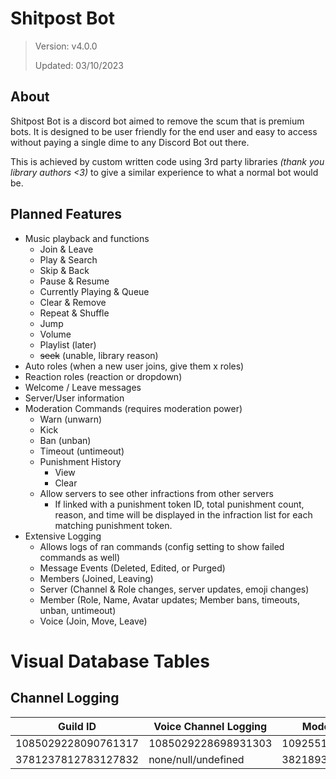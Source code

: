 # Shitpost Bot
> Version: v4.0.0
>
> Updated: 03/10/2023

## About
Shitpost Bot is a discord bot aimed to remove the scum that is premium bots. It is designed to be user friendly for the end user and easy to access without paying a single dime to any Discord Bot out there.

This is achieved by custom written code using 3rd party libraries *(thank you library authors <3)* to give a similar experience to what a normal bot would be.

## Planned Features
- Music playback and functions
  - Join & Leave
  - Play & Search
  - Skip & Back
  - Pause & Resume
  - Currently Playing & Queue
  - Clear & Remove
  - Repeat & Shuffle
  - Jump
  - Volume
  - Playlist (later)
  - ~~seek~~ (unable, library reason)
- Auto roles (when a new user joins, give them x roles)
- Reaction roles (reaction or dropdown)
- Welcome / Leave messages
- Server/User information
- Moderation Commands (requires moderation power)
  - Warn (unwarn)
  - Kick
  - Ban (unban)
  - Timeout (untimeout)
  - Punishment History
    - View
    - Clear
  - Allow servers to see other infractions from other servers
    - If linked with a punishment token ID, total punishment count, reason, and time will be displayed in the infraction list for each matching punishment token.
- Extensive Logging
  - Allows logs of ran commands (config setting to show failed commands as well)
  - Message Events (Deleted, Edited, or Purged)
  - Members (Joined, Leaving)
  - Server (Channel & Role changes, server updates, emoji changes)
  - Member (Role, Name, Avatar updates; Member bans, timeouts, unban, untimeout)
  - Voice (Join, Move, Leave)


# Visual Database Tables
## Channel Logging
| Guild ID | Voice Channel Logging | Moderation Logs |
| - | - | - |
| 1085029228090761317 | 1085029228698931303 | 1092551550288789585 |
| 3781237812783127832 | none/null/undefined | 3821893183892189318 |